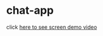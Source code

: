 # chat-app
click <a href="https://github.com/mohantechnology/chat-app/blob/screen_demo/screen%20demo%20video.mp4?raw=true" target="_blank" > here to see screen demo video </a>
